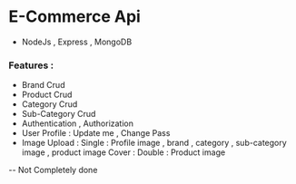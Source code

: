 # E-Commerce Api

- NodeJs , Express , MongoDB

### Features :
- Brand Crud
- Product Crud
- Category Crud
- Sub-Category Crud
- Authentication , Authorization
- User Profile : Update me , Change Pass
- Image Upload : Single : Profile image , brand , category , sub-category image , product image Cover
               : Double : Product image


-- Not Completely done
